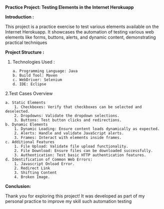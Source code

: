 **Practice Project: Testing Elements in the Internet Herokuapp**

**Introduction :**

This project is a practice exercise to test various elements available on the Internet Herokuapp. It showcases the automation of testing various web elements like forms, buttons, alerts, and dynamic content, demonstrating practical techniques

**Project Structure :**
1. Technologies Used :

       a. Programming Language: Java
       b. Build Tool: Maven
       c. WebDriver: Selenium
       d. IDE: Eclipse

2.Test Cases Overview

    a. Static Elements
        1. Checkboxes: Verify that checkboxes can be selected and deselected.
        2. Dropdowns: Validate the dropdown selections.
        3. Buttons: Test button clicks and redirections.
    b. Dynamic Elements
        1. Dynamic Loading: Ensure content loads dynamically as expected.
        2. Alerts: Handle and validate JavaScript alerts.
        3. Frames: Interact with elements inside frames.
    c. Additional Features
        1. File Upload: Validate file upload functionality.
        2. File Download: Ensure files can be downloaded successfully.
        3. Authentication: Test basic HTTP authentication features.
    d. Identification of Common Web Errors:
        1. Javascript Onload Error.
        2. Redirect Link
        3. Shifting Content
        4. Broken Image.

**Conclusion:**

Thank you for exploring this project! It was developed as part of my personal practice to improve my skill such automation testing



